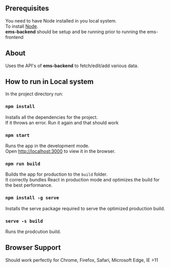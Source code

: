 ## Prerequisites
You need to have Node installed in you local system. <br/>
To install [Node](https://nodejs.org/en/download/).<br/>
**ems-backend** should be setup and be running prior to running the ems-frontend

## About
Uses the API's of **ems-backend** to fetch/edit/add various data.

## How to run in Local system

In the project directory run:

### `npm install`

Installs all the dependencies for the project.<br/>
If it throws an error. Run it again and that should work

### `npm start`

Runs the app in the development mode.<br />
Open [http://localhost:3000](http://localhost:3000) to view it in the browser.

### `npm run build`

Builds the app for production to the `build` folder.<br />
It correctly bundles React in production mode and optimizes the build for the best performance.

### `npm install -g serve`

Installs the serve package required to serve the optimized production build.

### `serve -s build`

Runs the prodcution build.

## Browser Support

Should work perfectly for Chrome, Firefox, Safari, Microsoft Edge, IE >11
